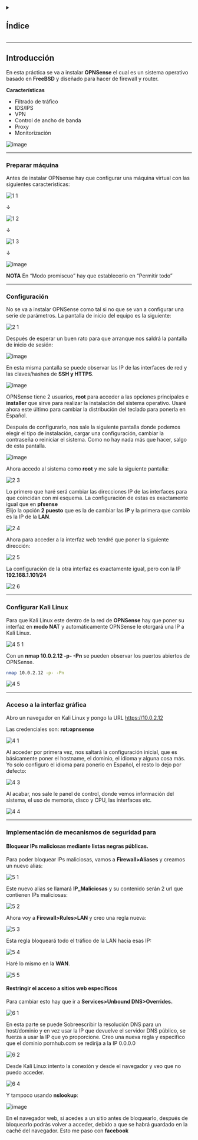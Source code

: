 <details>
  <summary><h2>Índice</h2></summary>
  
 - [Introducción](#introducción)
 - [Preparar máquina](#preparar-máquina)
 - [Configurar Kali Linux](#configurar-kali-linux)
 - [Acceso a la interfaz gráfica](#acceso-a-la-interfaz-gráfica)
 - [Implementación de mecanismos de seguridad para](#implementación-de-mecanismos-de-seguridad-para)
   - [Bloquear IPs maliciosas mediante listas negras públicas](#bloquear-ips-maliciosas-mediante-listas-negras-públicas)
   - [Restringir el acceso a sitios web específicos](#restringir-el-acceso-a-sitios-web-específicos)

</details>

---

## Introducción

En esta práctica se va a instalar **OPNSense** el cual es un sistema operativo basado en **FreeBSD** y diseñado para hacer de firewall y router.

**Características**

- Filtrado de tráfico
- IDS/IPS
- VPN
- Control de ancho de banda
- Proxy
- Monitorización

![image](https://github.com/user-attachments/assets/b3944286-b6fd-4f51-baa2-bf74609f0ef6)

---

### Preparar máquina

Antes de instalar OPNsense hay que configurar una máquina virtual con las siguientes características:

![1 1](https://github.com/user-attachments/assets/ecea341e-c572-4658-bbc0-1649ac7d8fcb)

↓

![1 2](https://github.com/user-attachments/assets/cf6a8619-de1e-4b0d-9e64-22852028dc74)

↓

![1 3](https://github.com/user-attachments/assets/59fb3236-68a9-4c0d-acce-a4f604194925)

↓

![image](https://github.com/user-attachments/assets/62680973-1453-47b1-a9fb-10d50e7ff693)

**NOTA** 
 En “Modo promiscuo” hay que establecerlo en “Permitir todo” 

---

### Configuración 

No se va a instalar OPNSense como tal si no que se van a configurar una serie de parámetros. 
La pantalla de inicio del equipo es la siguiente:

![2 1](https://github.com/user-attachments/assets/f81e4857-bdaa-4fb5-afd1-5cb8b9640498)

Después de esperar un buen rato para que arranque nos saldrá la pantalla de inicio de sesión: 

![image](https://github.com/user-attachments/assets/7a6e4aaa-477f-42c2-ad3a-b0316044f599)

En esta misma pantalla se puede observar las IP de las interfaces de red y las claves/hashes de **SSH y HTTPS**. 

![image](https://github.com/user-attachments/assets/75218dde-bf63-467e-93ce-84dbc7c068e4)

OPNSense tiene 2 usuarios, **root** para acceder a las opciones principales e **installer** que sirve para realizar la instalación del sistema operativo. 
Usaré ahora este último para cambiar la distribución del teclado para ponerla en Español. 

Después de configurarlo, nos sale la siguiente pantalla donde podemos elegir el tipo de instalación, cargar una configuración, cambiar la contraseña o reiniciar el sistema. 
Como no hay nada más que hacer, salgo de esta pantalla.

![image](https://github.com/user-attachments/assets/f48f37b8-4b36-4d84-9a05-9441f984f3fb)

Ahora accedo al sistema como **root** y me sale la siguiente pantalla: 

![2 3](https://github.com/user-attachments/assets/2493e206-3add-4c8b-8333-7ded4744840b)

Lo primero que haré será cambiar las direcciones IP de las interfaces para que coincidan con mi esquema. 
La configuración de estas es exactamente igual que en **pfsense**  
Elijo la opción **2 puesto** que es la de cambiar las **IP** y la primera que cambio es la IP de la **LAN**. 

![2 4](https://github.com/user-attachments/assets/cf47254d-64f0-4d43-a2a3-f79a1e57c2f7)

Ahora para acceder a la interfaz web tendré que poner la siguiente dirección:

![2 5](https://github.com/user-attachments/assets/9ed2183e-cc9a-4823-a55a-e74eb1dfd6d8)

La configuración de la otra interfaz es exactamente igual,  pero con la IP **192.168.1.101/24**

![2 6](https://github.com/user-attachments/assets/77618b3b-34e3-432f-822f-4b1bb108fa63)

---

### Configurar Kali Linux

Para que Kali Linux este dentro de la red de **OPNSense** hay que poner su interfaz en **modo NAT** y automáticamente OPNSense le otorgará una IP a Kali Linux. 

![4 5 1](https://github.com/user-attachments/assets/3e0b0769-99b2-43b4-bede-87f0e79efbba)

Con un **nmap 10.0.2.12 -p- -Pn** se pueden observar los puertos abiertos de OPNSense. 

```bash
nmap 10.0.2.12 -p- -Pn
```

![4 5](https://github.com/user-attachments/assets/58409116-d192-4224-ba6c-460a69bb3136)

---

### Acceso a la interfaz gráfica

Abro un navegador en Kali Linux y pongo la URL https://10.0.2.12

Las credenciales son: **rot:opnsense**

![4 1](https://github.com/user-attachments/assets/94cdfbd5-1f9c-4dea-84dd-4c0be5a4a598)

Al acceder por primera vez, nos saltará la configuración inicial, que es básicamente poner el hostname, el dominio, el idioma y alguna cosa más. 
Yo solo configuro el idioma para ponerlo en Español, el resto lo dejo por defecto: 

![4 3](https://github.com/user-attachments/assets/cccf0fc6-3e23-4bd2-8c67-75ffc43787d5)

Al acabar, nos sale le panel de control, donde vemos información del sistema, el uso de memoria, disco y CPU, las interfaces etc.

![4 4](https://github.com/user-attachments/assets/6a51b8d3-415f-4e5b-916b-059f1c4dcede)

---

### Implementación de mecanismos de seguridad para

#### Bloquear IPs maliciosas mediante listas negras públicas. 

Para poder bloquear IPs maliciosas, vamos a **Firewall>Aliases** y creamos un nuevo alias: 

![5 1](https://github.com/user-attachments/assets/e70cdf4b-87d8-4cea-a20e-6b0f8a72c29b)

Este nuevo alias se llamará **IP_Maliciosas** y su contenido serán 2 url que contienen IPs maliciosas: 

![5 2](https://github.com/user-attachments/assets/4e2e0024-5bfe-47ef-be6d-85a3bfbf52c4)

Ahora voy a **Firewall>Rules>LAN** y creo una regla nueva: 

![5 3](https://github.com/user-attachments/assets/c60bc940-eb72-44ea-b268-5e40b6824953)

Esta regla bloqueará todo el tráfico de la LAN hacia esas IP:

![5 4](https://github.com/user-attachments/assets/9d6fd9ee-7a95-42c1-a9ca-0f5881e676cb)

Haré lo mismo en la **WAN**. 

![5 5](https://github.com/user-attachments/assets/20e50495-8c4e-48be-bc0e-832e062c4ba2)


#### Restringir el acceso a sitios web específicos 

Para cambiar esto hay que ir a **Services>Unbound DNS>Overrides.**

![6 1](https://github.com/user-attachments/assets/bb8d5fb7-b3bd-4457-89eb-4f75f3caea30)

En esta parte se puede Sobreescribir la resolución DNS para un host/dominio y en vez usar la IP que devuelve el servidor DNS público, se fuerza a usar la IP que yo proporcione. 
Creo una nueva regla y especifico que el dominio pornhub.com se redirija a la IP 0.0.0.0

![6 2](https://github.com/user-attachments/assets/567d63e8-b4dc-4f4c-a605-6de87e5612e4)

Desde Kali Linux intento la conexión y desde el navegador y veo que no puedo acceder. 

![6 4](https://github.com/user-attachments/assets/541c59f9-da76-49c4-a28b-7cc5fe42c72f)

Y tampoco usando **nslookup**:

![image](https://github.com/user-attachments/assets/af763e6f-03c2-416f-93e9-c63b8c5b3358)

En el navegador web, si acedes a un sitio antes de bloquearlo, después de bloquearlo podrás volver a acceder, debido a que se habrá guardado en la caché del navegador. 
Esto me paso con **facebook**




